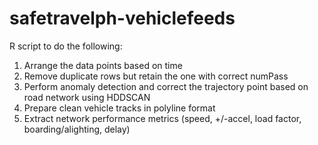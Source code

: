 # safetravelph-vehiclefeeds

R script to do the following:

1. Arrange the data points based on time 
2. Remove duplicate rows but retain the one with correct numPass 
3. Perform anomaly detection and correct the trajectory point based on road network using HDDSCAN
4. Prepare clean vehicle tracks in polyline format
5. Extract network performance metrics (speed, +/-accel, load factor, boarding/alighting, delay)
